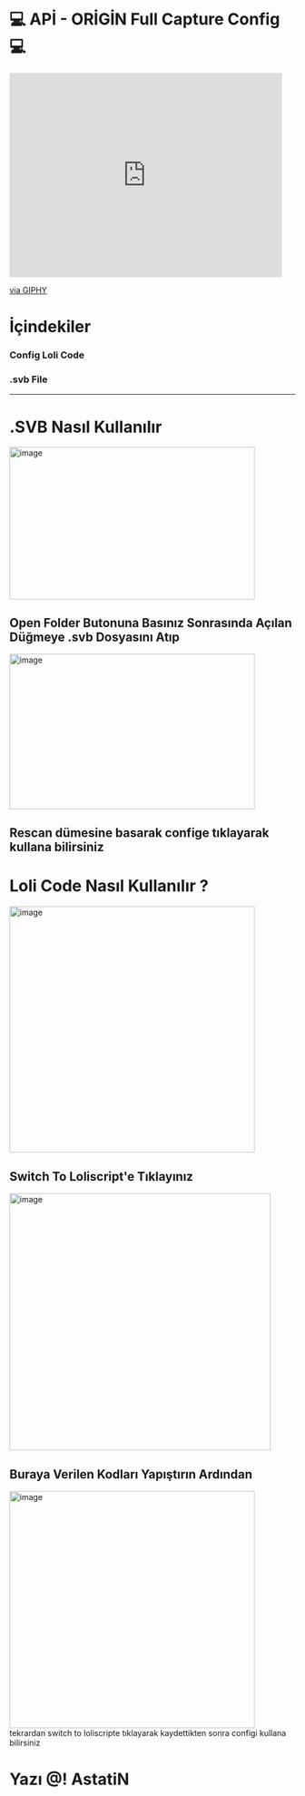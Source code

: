 #  :computer: APİ - ORİGİN Full Capture Config :computer:
<iframe src="https://giphy.com/embed/V4NSR1NG2p0KeJJyr5" width="480" height="360" frameBorder="0" class="giphy-embed" allowFullScreen></iframe><p><a href="https://giphy.com/gifs/hacker-hacking-binary-V4NSR1NG2p0KeJJyr5">via GIPHY</a></p>

# İçindekiler
### Config Loli Code
### .svb File
----------
# .SVB Nasıl Kullanılır

<img src="https://imgyukle.com/f/2022/06/10/VSAU7N.png" alt="image" width="1092" height="678" data-is360="0" data-load="full" class="" style="width: 432px; height: 268.22px;">

## Open Folder Butonuna Basınız Sonrasında Açılan Düğmeye .svb Dosyasını Atıp
<img src="https://imgyukle.com/f/2022/06/10/VSAbE6.png" alt="image" width="1108" height="701" data-is360="0" data-load="full" class="" style="width: 432px; height: 273.314px;">

## Rescan dümesine basarak confige tıklayarak kullana bilirsiniz


# Loli Code Nasıl Kullanılır ?

<img src="https://imgyukle.com/f/2022/06/10/VS0y40.png" alt="image" width="687" height="691" data-is360="0" data-load="full" class="cursor-zoom-out" style="width: 432px; height: 434.515px; display: block;">

## Switch To Loliscript'e Tıklayınız

<img src="https://imgyukle.com/f/2022/06/10/VSApGS.png" alt="image" width="702" height="692" data-is360="0" data-load="full" class="cursor-zoom-in" style="width: 459.546px; height: 453px;">

## Buraya Verilen Kodları Yapıştırın Ardından

<img src="https://imgyukle.com/f/2022/06/10/VSAz8t.png" alt="image" width="702" height="679" data-is360="0" data-load="full" class="cursor-zoom-in" style="width: 432px; height: 417.846px; display: block;">
tekrardan switch to loliscripte tıklayarak kaydettikten sonra configi kullana bilirsiniz

# Yazı @! AstatiN
